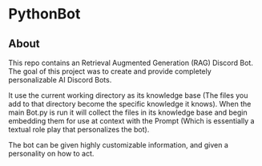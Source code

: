 # PythonBot

## About

This repo contains an Retrieval Augmented Generation (RAG) Discord Bot.
The goal of this project was to create and provide completely personalizable AI Discord Bots.

It use the current working directory as its knowledge base (The files you add to that directory become the specific knowledge it knows). When the main Bot.py is run it will collect the files in its knowledge base and begin embedding them for use at context with the Prompt (Which is essentially a textual role play that personalizes the bot).

The bot can be given highly customizable information, and given a personality on how to act. 
